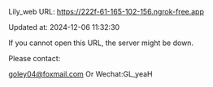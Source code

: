 Lily_web URL: https://222f-61-165-102-156.ngrok-free.app

Updated at: 2024-12-06 11:32:30

If you cannot open this URL, the server might be down.

Please contact: 

goley04@foxmail.com Or Wechat:GL_yeaH